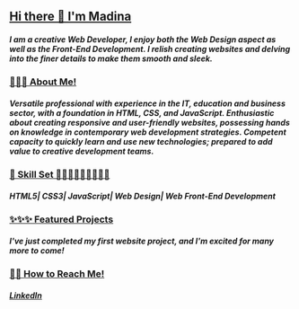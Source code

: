 ## <u>Hi there 👋 I'm Madina</u>

##### I am a creative Web Developer, I enjoy both the Web Design aspect as well as the Front-End Development. I relish creating websites and delving into the finer details to make them smooth and sleek. 

### <u>🦋🦋🦋 About Me!</u>

##### Versatile professional with experience in the IT, education and business sector, with a foundation in HTML, CSS, and JavaScript. Enthusiastic about creating responsive and user-friendly websites, possessing hands on knowledge in contemporary web development strategies. Competent capacity to quickly learn and use new technologies; prepared to add value to creative development teams.

### <u>🧰 Skill Set 👩🏽‍💻👩🏽‍💻👩🏽‍💻</u>

##### HTML5| CSS3| JavaScript| Web Design| Web Front-End Development 

### <u>✨✨✨ Featured Projects</u>

##### I've just completed my first website project, and I'm excited for many more to come!

### <u>📩📩 How to Reach Me!</u>
##### [LinkedIn](https://www.linkedin.com/in/madinaahmed1/)

